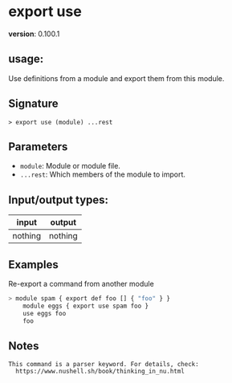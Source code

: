 # export use

**version**: 0.100.1

## **usage**:

Use definitions from a module and export them from this module.

## Signature

`> export use (module) ...rest`

## Parameters

- `module`: Module or module file.
- `...rest`: Which members of the module to import.

## Input/output types:

| input   | output  |
| ------- | ------- |
| nothing | nothing |

## Examples

Re-export a command from another module

```bash
> module spam { export def foo [] { "foo" } }
    module eggs { export use spam foo }
    use eggs foo
    foo

```

## Notes

```text
This command is a parser keyword. For details, check:
  https://www.nushell.sh/book/thinking_in_nu.html
```
